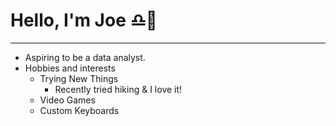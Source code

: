 # Hello, I'm Joe ♎🐯

-------------------------------------------------------------------------------------------------------------------------------------------------------------
* Aspiring to be a data analyst.
* Hobbies and interests
  * Trying New Things
       * Recently tried hiking & I love it!
  * Video Games
  * Custom Keyboards


